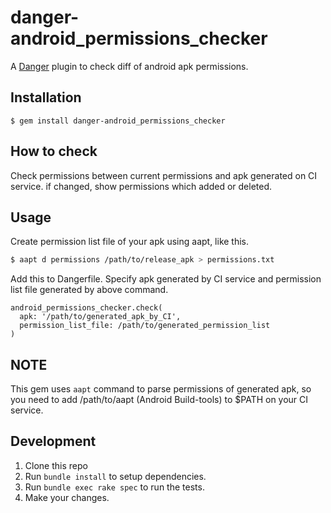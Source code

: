 # danger-android_permissions_checker

A [Danger](https://danger.systems/ruby) plugin to check diff of android apk permissions.

## Installation

    $ gem install danger-android_permissions_checker

## How to check

Check permissions between current permissions and apk generated on CI service. if changed, show permissions which added or deleted.

## Usage

Create permission list file of your apk using aapt, like this.

```bash
$ aapt d permissions /path/to/release_apk > permissions.txt
```

Add this to Dangerfile. Specify apk generated by CI service and permission list file generated by above command.

```
android_permissions_checker.check(
  apk: '/path/to/generated_apk_by_CI',
  permission_list_file: /path/to/generated_permission_list
)
```

## NOTE

This gem uses `aapt`  command to parse permissions of generated apk, so you need to add /path/to/aapt (Android Build-tools) to $PATH on your CI service.


## Development

1. Clone this repo
2. Run `bundle install` to setup dependencies.
3. Run `bundle exec rake spec` to run the tests.
4. Make your changes.
